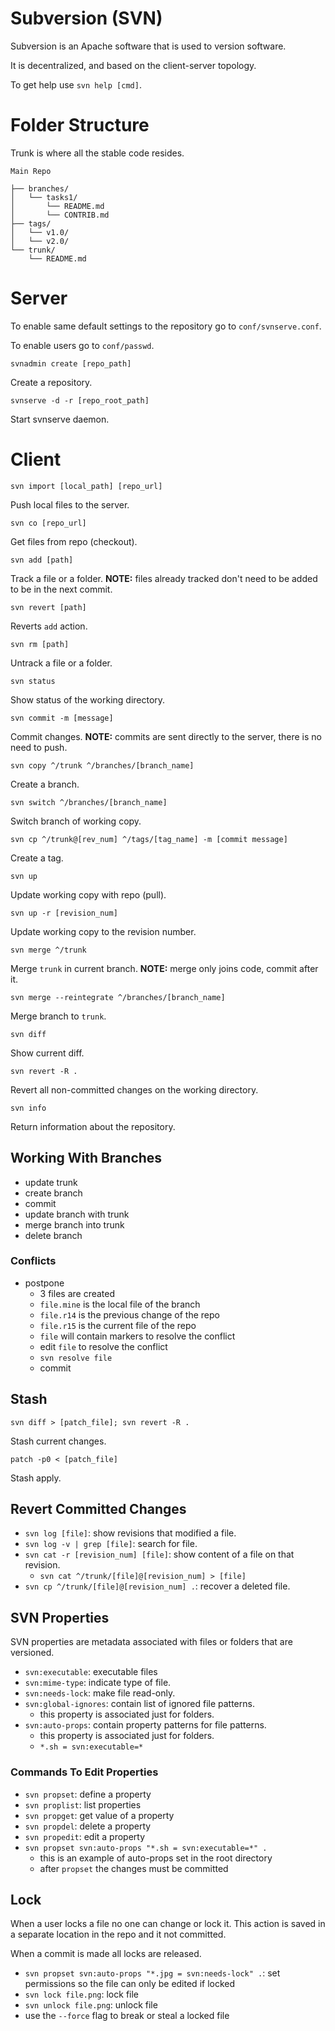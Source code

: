 # Subversion (SVN)
Subversion is an Apache software that is used to version software.

It is decentralized, and based on the client-server topology.

To get help use `svn help [cmd]`.

# Folder Structure
Trunk is where all the stable code resides.

```
Main Repo

├── branches/
│   └── tasks1/
│       └── README.md
│       └── CONTRIB.md
├── tags/
│   └── v1.0/
│   └── v2.0/
└── trunk/
    └── README.md
```

# Server
To enable same default settings to the repository go to `conf/svnserve.conf`.

To enable users go to `conf/passwd`.

`svnadmin create [repo_path]`

Create a repository.

`svnserve -d -r [repo_root_path]`

Start svnserve daemon.

# Client

`svn import [local_path] [repo_url]`

Push local files to the server.

`svn co [repo_url]`

Get files from repo (checkout).

`svn add [path]`

Track a file or a folder. **NOTE:** files already tracked don't need to be added to be in the next commit.

`svn revert [path]`

Reverts `add` action.

`svn rm [path]`

Untrack a file or a folder.

`svn status`

Show status of the working directory.

`svn commit -m [message]`

Commit changes. **NOTE:** commits are sent directly to the server, there is no need to push.

`svn copy ^/trunk ^/branches/[branch_name]`

Create a branch.

`svn switch ^/branches/[branch_name]`

Switch branch of working copy.

`svn cp ^/trunk@[rev_num] ^/tags/[tag_name] -m [commit message]`

Create a tag.

`svn up`

Update working copy with repo (pull).

`svn up -r [revision_num]`

Update working copy to the revision number.

`svn merge ^/trunk`

Merge `trunk` in current branch. **NOTE:** merge only joins code, commit after it.

`svn merge --reintegrate ^/branches/[branch_name]`

Merge branch to `trunk`.

`svn diff`

Show current diff.

`svn revert -R .`

Revert all non-committed changes on the working directory.

`svn info`

Return information about the repository.

## Working With Branches
- update trunk
- create branch
- commit
- update branch with trunk
- merge branch into trunk
- delete branch

### Conflicts
- postpone
  - 3 files are created
  - `file.mine` is the local file of the branch
  - `file.r14` is the previous change of the repo
  - `file.r15` is the current file of the repo
  - `file` will contain markers to resolve the conflict
  - edit `file` to resolve the conflict
  - `svn resolve file`
  - commit

## Stash

`svn diff > [patch_file]; svn revert -R .`

Stash current changes.

`patch -p0 < [patch_file]`

Stash apply.

## Revert Committed Changes

- `svn log [file]`: show revisions that modified a file.
- `svn log -v | grep [file]`: search for file.
- `svn cat -r [revision_num] [file]`: show content of a file on that revision.
  - `svn cat ^/trunk/[file]@[revision_num] > [file]`
- `svn cp ^/trunk/[file]@[revision_num] .`: recover a deleted file.

## SVN Properties
SVN properties are metadata associated with files or folders that are versioned.

- `svn:executable`: executable files
- `svn:mime-type`: indicate type of file.
- `svn:needs-lock`: make file read-only.
- `svn:global-ignores`: contain list of ignored file patterns.
  - this property is associated just for folders.
- `svn:auto-props`: contain property patterns for file patterns.
  - this property is associated just for folders.
  - `*.sh = svn:executable=*`

### Commands To Edit Properties
- `svn propset`: define a property
- `svn proplist`: list properties
- `svn propget`: get value of a property
- `svn propdel`: delete a property
- `svn propedit`: edit a property
- `svn propset svn:auto-props "*.sh = svn:executable=*" .`
  - this is an example of auto-props set in the root directory
  - after `propset` the changes must be committed

## Lock
When a user locks a file no one can change or lock it. This action is saved in a separate location in the repo and it not committed.

When a commit is made all locks are released.

  - `svn propset svn:auto-props "*.jpg = svn:needs-lock" .`: set permissions so the file can only be edited if locked
  - `svn lock file.png`: lock file
  - `svn unlock file.png`: unlock file
  - use the `--force` flag to break or steal a locked file

